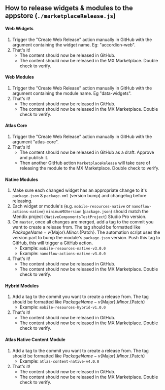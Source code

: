 ## How to release widgets & modules to the appstore (`./marketplaceRelease.js`)

#### Web Widgets
1. Trigger the "Create Web Release" action manually in GitHub with the argument containing the widget name. Eg: "accordion-web".
2. That's it! 
    - The content should now be released in GitHub.
    - The content should now be released in the MX Marketplace. Double check to verify.

#### Web Modules
1. Trigger the "Create Web Release" action manually in GitHub with the argument containing the module name. Eg "data-widgets".
2. That's it! 
    - The content should now be released in GitHub.
    - The content should now be released in the MX Marketplace. Double check to verify.

#### Atlas Core
1. Trigger the "Create Web Release" action manually in GitHub with the argument "atlas-core".
2. That's it!
    - The content should now be released in GitHub as a draft. Approve and publish it.
    - Then another GitHub action `MarketplaceRelease` will take care of releasing the module to the MX Marketplace. Double check to verify.

#### Native Modules
1. Make sure each changed widget has an appropriate change to it's `package.json` & `package.xml` (version bump) and changelog before releasing.
1. Each widget or module's (e.g. `mobile-resources-native` or `nanoflow-actions-native`) `minimumMXVersion` (`package.json`) should match the Mendix project (`NativeComponentsTestProject`) Studio Pro version.
1. On `master`, once all changes are merged, add a tag to the commit you want to create a release from. The tag should 
be formatted like ${PackageName}-v${Major}.${Minor}.${Patch}. The automation script uses the version part to bump the 
module's `package.json` version. Push this tag to GitHub, this will trigger a GitHub action.
    - Example: `mobile-resources-native-v3.0.0`
    - Example: `nanoflow-actions-native-v3.0.0`
1. That's it! 
    - The content should now be released in GitHub.
    - The content should now be released in the MX Marketplace. Double check to verify.

#### Hybrid Modules
1. Add a tag to the commit you want to create a release from. The tag should be formatted like ${PackageName}-v${Major}.${Minor}.${Patch}
    - Example: `mobile-resources-hybrid-v1.0.0`
1. That's it! 
    - The content should now be released in GitHub.
    - The content should now be released in the MX Marketplace. Double check to verify.

#### Atlas Native Content Module
1. Add a tag to the commit you want to create a release from. The tag should be formatted like ${PackageName}-v${Major}.${Minor}.${Patch}
    - Example: `atlas-content-native-v4.0.0`
1. That's it! 
    - The content should now be released in GitHub.
    - The content should now be released in the MX Marketplace. Double check to verify.
